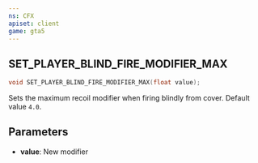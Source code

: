 ```yaml
---
ns: CFX
apiset: client
game: gta5
---
```

## SET_PLAYER_BLIND_FIRE_MODIFIER_MAX

```c
void SET_PLAYER_BLIND_FIRE_MODIFIER_MAX(float value);
```

Sets the maximum recoil modifier when firing blindly from cover. 
Default value `4.0`.

## Parameters
* **value**: New modifier